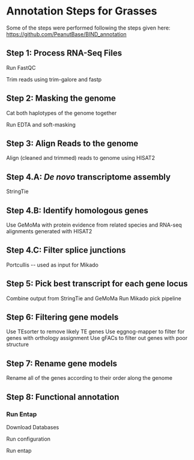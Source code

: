 # Annotation Steps for Grasses

Some of the steps were performed following the steps given here: https://github.com/PeanutBase/BIND_annotation


## Step 1: Process RNA-Seq Files

Run FastQC

Trim reads using trim-galore and fastp


## Step 2: Masking the genome

Cat both haplotypes of the genome together

Run EDTA and soft-masking


## Step 3: Align Reads to the genome

Align (cleaned and trimmed) reads to genome using HISAT2


## Step 4.A: _De novo_ transcriptome assembly

StringTie


## Step 4.B: Identify homologous genes

Use GeMoMa with protein evidence from related species and RNA-seq alignments generated with HISAT2

## Step 4.C: Filter splice junctions

Portcullis -- used as input for Mikado


## Step 5: Pick best transcript for each gene locus

Combine output from StringTie and GeMoMa
Run Mikado pick pipeline


## Step 6: Filtering gene models

Use TEsorter to remove likely TE genes
Use eggnog-mapper to filter for genes with orthology assignment
Use gFACs to filter out genes with poor structure


## Step 7: Rename gene models
Rename all of the genes according to their order along the genome


## Step 8: Functional annotation
### Run Entap
Download Databases

Run configuration

Run entap

